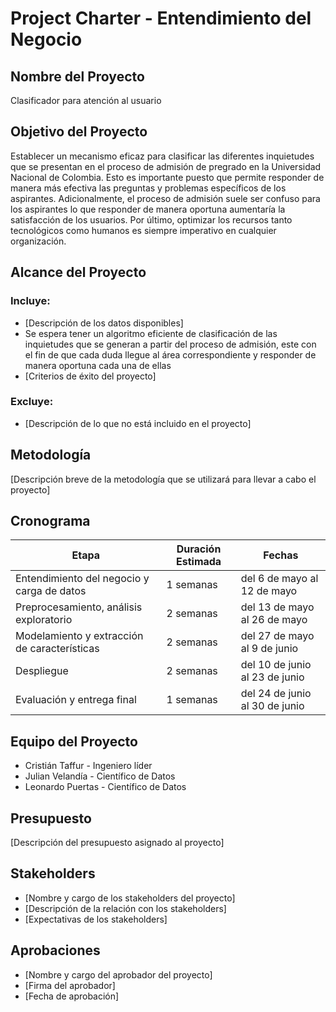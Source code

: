 # Project Charter - Entendimiento del Negocio

## Nombre del Proyecto

Clasificador para atención al usuario

## Objetivo del Proyecto

Establecer un mecanismo eficaz para clasificar las diferentes inquietudes que se presentan en el proceso de admisión de pregrado en la Universidad Nacional de Colombia. Esto es 
importante puesto que permite responder de manera más efectiva las preguntas y problemas específicos de los aspirantes. Adicionalmente, el proceso de admisión suele ser confuso para 
los aspirantes lo que responder de manera oportuna aumentaría la satisfacción de los usuarios. Por último, optimizar los recursos tanto tecnológicos como humanos es siempre imperativo 
en cualquier organización. 

## Alcance del Proyecto

### Incluye:

- [Descripción de los datos disponibles]
- Se espera tener un algoritmo eficiente de clasificación de las inquietudes que se generan a partir del proceso de admisión, este con el fin de que cada duda llegue al área correspondiente y responder de manera oportuna cada una de ellas
- [Criterios de éxito del proyecto]

### Excluye:

- [Descripción de lo que no está incluido en el proyecto]

## Metodología

[Descripción breve de la metodología que se utilizará para llevar a cabo el proyecto]

## Cronograma

| Etapa | Duración Estimada | Fechas |
|------|---------|-------|
| Entendimiento del negocio y carga de datos | 1 semanas | del 6 de mayo al 12 de mayo |
| Preprocesamiento, análisis exploratorio | 2 semanas | del 13 de mayo al 26 de mayo |
| Modelamiento y extracción de características | 2 semanas | del 27 de mayo al 9 de junio |
| Despliegue | 2 semanas | del 10 de junio al 23 de junio |
| Evaluación y entrega final | 1 semanas | del 24 de junio al 30 de junio |


## Equipo del Proyecto

- Cristián Taffur - Ingeniero líder
- Julian Velandía - Científico de Datos 
- Leonardo Puertas - Científico de Datos

## Presupuesto

[Descripción del presupuesto asignado al proyecto]

## Stakeholders

- [Nombre y cargo de los stakeholders del proyecto]
- [Descripción de la relación con los stakeholders]
- [Expectativas de los stakeholders]

## Aprobaciones

- [Nombre y cargo del aprobador del proyecto]
- [Firma del aprobador]
- [Fecha de aprobación]
